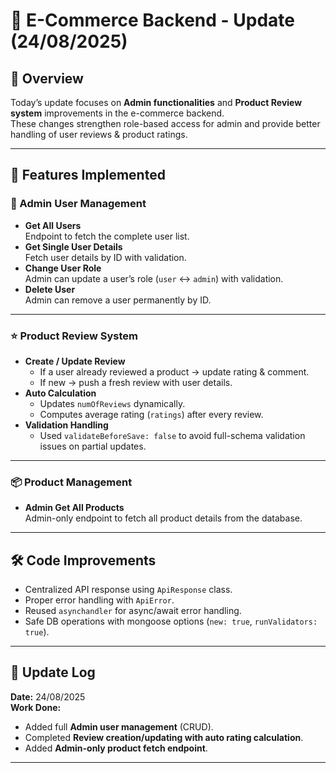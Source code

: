 # 🛒 E-Commerce Backend - Update (24/08/2025)

## 📌 Overview
Today’s update focuses on **Admin functionalities** and **Product Review system** improvements in the e-commerce backend.  
These changes strengthen role-based access for admin and provide better handling of user reviews & product ratings.  

---

## 🚀 Features Implemented

### 👤 Admin User Management
- **Get All Users**  
  Endpoint to fetch the complete user list.
- **Get Single User Details**  
  Fetch user details by ID with validation.
- **Change User Role**  
  Admin can update a user’s role (`user` ↔ `admin`) with validation.  
- **Delete User**  
  Admin can remove a user permanently by ID.

---

### ⭐ Product Review System
- **Create / Update Review**  
  - If a user already reviewed a product → update rating & comment.  
  - If new → push a fresh review with user details.  
- **Auto Calculation**  
  - Updates `numOfReviews` dynamically.  
  - Computes average rating (`ratings`) after every review.  
- **Validation Handling**  
  - Used `validateBeforeSave: false` to avoid full-schema validation issues on partial updates.  

---

### 📦 Product Management
- **Admin Get All Products**  
  Admin-only endpoint to fetch all product details from the database.

---

## 🛠️ Code Improvements
- Centralized API response using `ApiResponse` class.  
- Proper error handling with `ApiError`.  
- Reused `asynchandler` for async/await error handling.  
- Safe DB operations with mongoose options (`new: true`, `runValidators: true`).  

---




## 📅 Update Log
**Date:** 24/08/2025  
**Work Done:**  
- Added full **Admin user management** (CRUD).  
- Completed **Review creation/updating with auto rating calculation**.  
- Added **Admin-only product fetch endpoint**.  

---
